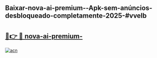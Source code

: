## Baixar-nova-ai-premium--Apk-sem-anúncios-desbloqueado-completamente-2025-#vvelb

# <h2><a href="https://ainizakaria.my?title=nova-ai-premium-&ref=20M">🔗👉 🔴 nova-ai-premium-</a></h2>

[![acn](https://github.com/user-attachments/assets/0f9c940e-d8b0-45ae-aac7-cd30a18b3e1c)](https://ainizakaria.my?title=nova-ai-premium-&ref=20M)

